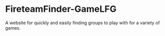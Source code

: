 # FireteamFinder-GameLFG
A website for quickly and easily finding groups to play with for a variety of games.
